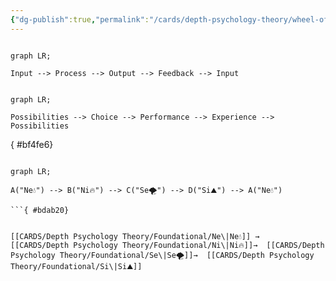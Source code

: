 ```yaml
---
{"dg-publish":true,"permalink":"/cards/depth-psychology-theory/wheel-of-perception/","noteIcon":"1","created":"2023-04-07T16:08:07.284+02:00","updated":"2023-05-03T15:45:59.342+02:00"}
---
```


```mermaid

graph LR; 

Input --> Process --> Output --> Feedback --> Input

```
```mermaid

graph LR; 

Possibilities --> Choice --> Performance --> Experience --> Possibilities

```
{ #bf4fe6}


```mermaid

graph LR; 

A("Ne💧") --> B("Ni🔥") --> C("Se🌪️") --> D("Si⛰️") --> A("Ne💧")

```{ #bdab20}


[[CARDS/Depth Psychology Theory/Foundational/Ne\|Ne💧]] →  [[CARDS/Depth Psychology Theory/Foundational/Ni\|Ni🔥]]→  [[CARDS/Depth Psychology Theory/Foundational/Se\|Se🌪️]]→  [[CARDS/Depth Psychology Theory/Foundational/Si\|Si⛰️]] 

